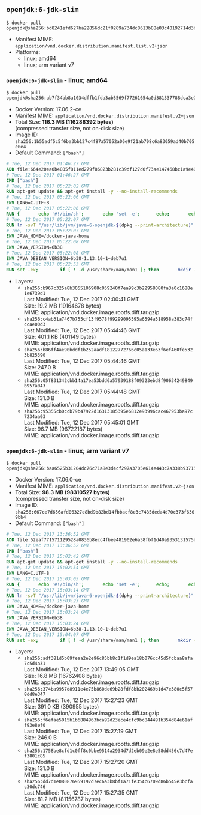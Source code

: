 ## `openjdk:6-jdk-slim`

```console
$ docker pull openjdk@sha256:bd8241efd627ba22856dc21f0289a734dc8613b88e03c40192714d3bc83c3ae8
```

-	Manifest MIME: `application/vnd.docker.distribution.manifest.list.v2+json`
-	Platforms:
	-	linux; amd64
	-	linux; arm variant v7

### `openjdk:6-jdk-slim` - linux; amd64

```console
$ docker pull openjdk@sha256:ab7f34bb8a1034dffb1fda3ab5569f77261654a0d381337788dca3e7f8a68cb6
```

-	Docker Version: 17.06.2-ce
-	Manifest MIME: `application/vnd.docker.distribution.manifest.v2+json`
-	Total Size: **116.3 MB (116288392 bytes)**  
	(compressed transfer size, not on-disk size)
-	Image ID: `sha256:1b55adf5c5f6ba3bb127c4f87a57052a06e9f21ab708c6a83059ad40b705e0e4`
-	Default Command: `["bash"]`

```dockerfile
# Tue, 12 Dec 2017 01:46:27 GMT
ADD file:664e20ea0b4805f811ed279f86823b281c39df127d0f73ae147468bc1a9e4020 in / 
# Tue, 12 Dec 2017 01:46:27 GMT
CMD ["bash"]
# Tue, 12 Dec 2017 05:22:02 GMT
RUN apt-get update && apt-get install -y --no-install-recommends 		bzip2 		unzip 		xz-utils 	&& rm -rf /var/lib/apt/lists/*
# Tue, 12 Dec 2017 05:22:06 GMT
ENV LANG=C.UTF-8
# Tue, 12 Dec 2017 05:22:06 GMT
RUN { 		echo '#!/bin/sh'; 		echo 'set -e'; 		echo; 		echo 'dirname "$(dirname "$(readlink -f "$(which javac || which java)")")"'; 	} > /usr/local/bin/docker-java-home 	&& chmod +x /usr/local/bin/docker-java-home
# Tue, 12 Dec 2017 05:22:07 GMT
RUN ln -svT "/usr/lib/jvm/java-6-openjdk-$(dpkg --print-architecture)" /docker-java-home
# Tue, 12 Dec 2017 05:22:07 GMT
ENV JAVA_HOME=/docker-java-home
# Tue, 12 Dec 2017 05:22:08 GMT
ENV JAVA_VERSION=6b38
# Tue, 12 Dec 2017 05:22:08 GMT
ENV JAVA_DEBIAN_VERSION=6b38-1.13.10-1~deb7u1
# Tue, 12 Dec 2017 05:22:53 GMT
RUN set -ex; 		if [ ! -d /usr/share/man/man1 ]; then 		mkdir -p /usr/share/man/man1; 	fi; 		apt-get update; 	apt-get install -y 		openjdk-6-jdk="$JAVA_DEBIAN_VERSION" 	; 	rm -rf /var/lib/apt/lists/*; 		[ "$(readlink -f "$JAVA_HOME")" = "$(docker-java-home)" ]; 		update-alternatives --get-selections | awk -v home="$(readlink -f "$JAVA_HOME")" 'index($3, home) == 1 { $2 = "manual"; print | "update-alternatives --set-selections" }'; 	update-alternatives --query java | grep -q 'Status: manual'
```

-	Layers:
	-	`sha256:b967c325a8b3055106908c059240f7ea99c3b22958080fa3a0c1688e1e6739d1`  
		Last Modified: Tue, 12 Dec 2017 02:00:41 GMT  
		Size: 19.2 MB (19164678 bytes)  
		MIME: application/vnd.docker.image.rootfs.diff.tar.gzip
	-	`sha256:c4ab31a7467b755cf13f9578f99299095595a6594a518958a383c74fccae00d3`  
		Last Modified: Tue, 12 Dec 2017 05:44:46 GMT  
		Size: 401.1 KB (401149 bytes)  
		MIME: application/vnd.docker.image.rootfs.diff.tar.gzip
	-	`sha256:b86ff4ae90bddf1b252aadf18122772766c05a133e63f6ef460fe5323b825390`  
		Last Modified: Tue, 12 Dec 2017 05:44:46 GMT  
		Size: 247.0 B  
		MIME: application/vnd.docker.image.rootfs.diff.tar.gzip
	-	`sha256:05f831342cbb14a17ea53bdd6a57939188f09323ebd8f90634249849b957a043`  
		Last Modified: Tue, 12 Dec 2017 05:44:48 GMT  
		Size: 131.0 B  
		MIME: application/vnd.docker.image.rootfs.diff.tar.gzip
	-	`sha256:95355cb0ccb79b47922d16313185395e6812e93996cac467953ba97c7234aa03`  
		Last Modified: Tue, 12 Dec 2017 05:45:01 GMT  
		Size: 96.7 MB (96722187 bytes)  
		MIME: application/vnd.docker.image.rootfs.diff.tar.gzip

### `openjdk:6-jdk-slim` - linux; arm variant v7

```console
$ docker pull openjdk@sha256:baa6525b31204dc76c71a8e3d4cf297a3705e614e443c7a338b937156fcb7dc4
```

-	Docker Version: 17.06.0-ce
-	Manifest MIME: `application/vnd.docker.distribution.manifest.v2+json`
-	Total Size: **98.3 MB (98310527 bytes)**  
	(compressed transfer size, not on-disk size)
-	Image ID: `sha256:667ce7d656afd06327e8bd9b82bd14fbbacf8e3c7485deda4d70c373f6309bb4`
-	Default Command: `["bash"]`

```dockerfile
# Tue, 12 Dec 2017 13:36:52 GMT
ADD file:52eaf771571129528a0836b8ecc4fbee481902e6a38fbf1d40a9353131575be0 in / 
# Tue, 12 Dec 2017 13:36:52 GMT
CMD ["bash"]
# Tue, 12 Dec 2017 15:02:42 GMT
RUN apt-get update && apt-get install -y --no-install-recommends 		bzip2 		unzip 		xz-utils 	&& rm -rf /var/lib/apt/lists/*
# Tue, 12 Dec 2017 15:02:54 GMT
ENV LANG=C.UTF-8
# Tue, 12 Dec 2017 15:03:05 GMT
RUN { 		echo '#!/bin/sh'; 		echo 'set -e'; 		echo; 		echo 'dirname "$(dirname "$(readlink -f "$(which javac || which java)")")"'; 	} > /usr/local/bin/docker-java-home 	&& chmod +x /usr/local/bin/docker-java-home
# Tue, 12 Dec 2017 15:03:14 GMT
RUN ln -svT "/usr/lib/jvm/java-6-openjdk-$(dpkg --print-architecture)" /docker-java-home
# Tue, 12 Dec 2017 15:03:23 GMT
ENV JAVA_HOME=/docker-java-home
# Tue, 12 Dec 2017 15:03:24 GMT
ENV JAVA_VERSION=6b38
# Tue, 12 Dec 2017 15:03:24 GMT
ENV JAVA_DEBIAN_VERSION=6b38-1.13.10-1~deb7u1
# Tue, 12 Dec 2017 15:04:07 GMT
RUN set -ex; 		if [ ! -d /usr/share/man/man1 ]; then 		mkdir -p /usr/share/man/man1; 	fi; 		apt-get update; 	apt-get install -y 		openjdk-6-jdk="$JAVA_DEBIAN_VERSION" 	; 	rm -rf /var/lib/apt/lists/*; 		[ "$(readlink -f "$JAVA_HOME")" = "$(docker-java-home)" ]; 		update-alternatives --get-selections | awk -v home="$(readlink -f "$JAVA_HOME")" 'index($3, home) == 1 { $2 = "manual"; print | "update-alternatives --set-selections" }'; 	update-alternatives --query java | grep -q 'Status: manual'
```

-	Layers:
	-	`sha256:adf381d5b09feaa2e2e96c85bb8c1f1d9ea18b076cc45d5fcbaa8afa7c5d4a31`  
		Last Modified: Tue, 12 Dec 2017 13:49:05 GMT  
		Size: 16.8 MB (16762408 bytes)  
		MIME: application/vnd.docker.image.rootfs.diff.tar.gzip
	-	`sha256:374ba9957d8911e4e75b860de69b28fdf8bb202469b1d47e380c5f578dd8e347`  
		Last Modified: Tue, 12 Dec 2017 15:27:23 GMT  
		Size: 391.0 KB (390955 bytes)  
		MIME: application/vnd.docker.image.rootfs.diff.tar.gzip
	-	`sha256:f6efae5015b1b6884963bca92d23ece4cfc9bc844491b354d84e61aff93e8ef0`  
		Last Modified: Tue, 12 Dec 2017 15:27:19 GMT  
		Size: 246.0 B  
		MIME: application/vnd.docker.image.rootfs.diff.tar.gzip
	-	`sha256:1758be8cfd1c0ff8c0bbe9514a2934d7d2eb09e2e8e58dd456c7d47ef3801c85`  
		Last Modified: Tue, 12 Dec 2017 15:27:20 GMT  
		Size: 131.0 B  
		MIME: application/vnd.docker.image.rootfs.diff.tar.gzip
	-	`sha256:dd7d1e080876959197d7ec6a3b8bf1a71fe354c6709d86b545e3bcfac30dc746`  
		Last Modified: Tue, 12 Dec 2017 15:27:35 GMT  
		Size: 81.2 MB (81156787 bytes)  
		MIME: application/vnd.docker.image.rootfs.diff.tar.gzip
